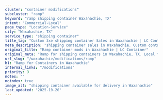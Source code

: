 ```yaml
---
cluster: "container modifications"
subcluster: "ramp"
keyword: "ramp shipping container Waxahachie, TX"
intent: "Commercial-Local"
page_type: "Location-Service"
city: "Waxahachie, TX"
service_type: "shipping container"
title_tag: "Custom 3xe shipping container Sales in Waxahachie | LC Container"
meta_description: "shipping container sales in Waxahachie. Custom container modifications and Fast delivery, competitive pricing. Serving modifications area. Quote ID: LA5. Call (214) 524-4168 for your free quote today."
original_title: "Ramp container mods in Waxahachie | LC Container"
original_meta: "Ramp for shipping containers in Waxahachie, TX. Local fabrication & pro install. LC Container — Since 2003. Get a quote."
url_slug: "/waxahachie/modifications/ramp"
h1: "Ramp for Containers in Waxahachie"
internal_links: "/modifications"
priority: 3
notes: ""
noindex: true
image_alt: "shipping container available for delivery in Waxahachie"
last_updated: "2025-10-20"
---
```


<!-- TODO: Add unique city/inventory copy, images, and internal links here. -->
